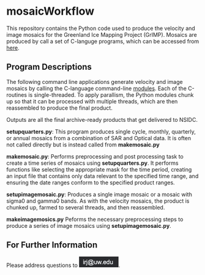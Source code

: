 # mosaicWorkflow

This repository contains the Python code used to produce the velocity and image mosaics for the Greenland Ice Mapping Project (GrIMP). Mosaics are produced by call a set of C-languge programs, which can be accessed from [here](https://github.com/fastice/mosaicSource).

## Program Descriptions

The following command line applications generate velocity and image mosaics by calling the C-language command-line [modules](https://github.com/fastice/mosaicSource). Each of the C-routines is single-threaded. To apply parallism, the Python modules chunk up so that it can be processed with multiple threads, which are then reassembled to produce the final product. 

Outputs are all the final archive-ready products that get delivered to NSIDC.

**setupquarters.py**: This program produces single cycle, monthly, quarterly, or annual mosaics from a combination of SAR and Optical data. It is often not called directly but is instead called from **makemosaic.py**

**makemosaic.py**: Performs preprocessing and post processing task to create a time series of mosaics using **setupquarters.py**. It performs functions like selecting the appropriate mask for the time period, creating an input file that contains only data relevant to the specified time range, and ensuring the date ranges conform to the specified product ranges.

**setupimagemosaic.py**: Produces a single image mosaic or a mosaic with sigma0 and gamma0 bands. As with the velocity mosaics, the product is chunked up, farmed to several threads, and then reassembled.

**makeimagemosics.py** Peforms the necessary preprocessing steps to produce a series of image mosaics using **setupimagemosaic.py**.

## For Further Information

Please address questions to ![](https://github.com/fastice/GrIMPTools/blob/main/Email.png).
